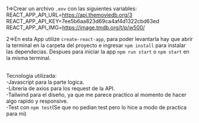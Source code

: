 
 
1=>Crear un archivo `.env` con las siguientes variables: 
<br />
REACT_APP_API_URL=https://api.themoviedb.org/3
<br />
REACT_APP_API_KEY=7ee5b6aa823d69ca4af4d1322cbd63ed
<br />
REACT_APP_API_IMG=https://image.tmdb.org/t/p/w500/
<br />


2=>En esta App utilize `create-react-app`, para poder levantarla hay que abrir la terminal en la carpeta del proyecto e ingresar `npm install` para instalar las dependecias.
Despues para iniciar la app `npm run start` o `npm start` en la misma terminal.


<br />Tecnologia utilizada:
<br />
-Javascript para la parte logica.
<br />
-Libreria de axios para los request de la API.
<br />
-Tailwind para el diseño, ya que me parece practico al momento de hacer algo rapido y responsive.
<br />
-Test con `npm test`(Se que no pedian test pero lo hice a modo de practica para mi)
